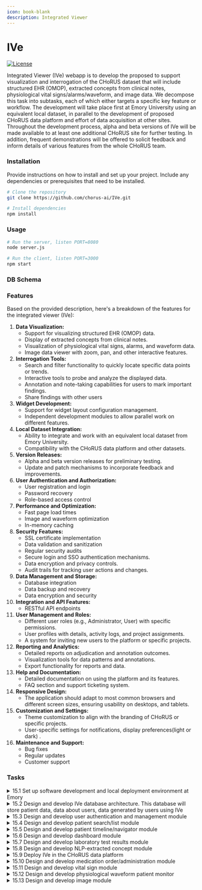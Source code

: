 ```yaml
---
icon: book-blank
description: Integrated Viewer
---
```


# IVe

[![License](https://img.shields.io/badge/license-MIT-blue.svg)](https://opensource.org/licenses/MIT)

Integrated Viewer (IVe) webapp is to develop the proposed to support visualization and interrogation of the CHoRUS dataset that will include structured EHR (OMOP), extracted concepts from clinical notes, physiological vital signs/alarms/waveform, and image data. We decompose this task into subtasks, each of which either targets a specific key feature or workflow. The development will take place first at Emory University using an equivalent local dataset, in parallel to the development of proposed CHoRUS data platform and effort of data acquisition at other sites. Throughout the development process, alpha and beta versions of IVe will be made available to at least one additional CHoRUS site for further testing. In addition, frequent demonstrations will be offered to solicit feedback and inform details of various features from the whole CHoRUS team.

### Installation

Provide instructions on how to install and set up your project. Include any dependencies or prerequisites that need to be installed.

```bash
# Clone the repository
git clone https://github.com/chorus-ai/IVe.git

# Install dependencies
npm install
```

### Usage

```bash
# Run the server, listen PORT=8080
node server.js 
```

```bash
# Run the client, listen PORT=3000
npm start
```

### DB Schema

### Features

Based on the provided description, here's a breakdown of the features for the integrated viewer (IVe):

1. **Data Visualization:**
   * Support for visualizing structured EHR (OMOP) data.
   * Display of extracted concepts from clinical notes.
   * Visualization of physiological vital signs, alarms, and waveform data.
   * Image data viewer with zoom, pan, and other interactive features.
2. **Interrogation Tools:**
   * Search and filter functionality to quickly locate specific data points or trends.
   * Interactive tools to probe and analyze the displayed data.
   * Annotation and note-taking capabilities for users to mark important findings.
   * Share findings with other users
3. **Widget Development:**
   * Support for widget layout configuration management.
   * Independent development modules to allow parallel work on different features.
4. **Local Dataset Integration:**
   * Ability to integrate and work with an equivalent local dataset from Emory University.
   * Compatibility with the CHoRUS data platform and other datasets.
5. **Version Releases:**
   * Alpha and beta version releases for preliminary testing.
   * Update and patch mechanisms to incorporate feedback and improvements.
6. **User Authentication and Authorization:**
   * User registration and login
   * Password recovery
   * Role-based access control
7. **Performance and Optimization:**
   * Fast page load times
   * Image and waveform optimization
   * In-memory caching
8. **Security Features:**
   * SSL certificate implementation
   * Data validation and sanitization
   * Regular security audits
   * Secure login and SSO authentication mechanisms.
   * Data encryption and privacy controls.
   * Audit trails for tracking user actions and changes.
9. **Data Management and Storage:**
   * Database integration
   * Data backup and recovery
   * Data encryption and security
10. **Integration and API Features:**
    * RESTful API endpoints
11. **User Management and Roles:**
    * Different user roles (e.g., Administrator, User) with specific permissions.
    * User profiles with details, activity logs, and project assignments.
    * A system for inviting new users to the platform or specific projects.
12. **Reporting and Analytics:**
    * Detailed reports on adjudication and annotation outcomes.
    * Visualization tools for data patterns and annotations.
    * Export functionality for reports and data.
13. **Help and Documentation:**
    * Detailed documentation on using the platform and its features.
    * FAQ section and support ticketing system.
14. **Responsive Design:**
    * The application should adapt to most common browsers and different screen sizes, ensuring usability on desktops, and tablets.
15. **Customization and Settings:**
    * Theme customization to align with the branding of CHoRUS or specific projects.
    * User-specific settings for notifications, display preferences(light or dark) .
16. **Maintenance and Support:**
    * Bug fixes
    * Regular updates
    * Customer support

### Tasks

<details>

<summary>15.1 Set up software development and local deployment environment at Emory</summary>

* [x] 15.1.1 Set up the team mangement environment
* [x] 15.1.2 Set up the development environment
* [x] 15.1.3 Set up the production environment on Emory AWS Cloud
* [x] 15.1.4 Set up the DNS and Firewall Rule Exception with Emory IT
* [ ] 15.1.1 Configure cloud environment
* [ ] 15.1.2 Launch Alpha testing and get feedbacks
* [x] 15.1.3 Document APT with OpenAPI 3.0 Specification and authenticate AP routes

</details>

<details>

<summary>15.2 Design and develop IVe database architecture. This database will store patient data, data about users, data generated by users using IVe</summary>

* [x] 15.2.1 Design and develop table schemes with future expansion in mind
* [x] 15.2.2 Define relationships and constraints between the tables
* [x] 15.2.1 Quick prototyping and feedback around clinical data component's user interface it widget-like tiles management

</details>

<details>

<summary>15.3 Design and develop user authentication and management module</summary>

* [x] 15.3.1 Setup OAuth 2.0 to secure the REST APIs
* [x] 15.3.2 Setup Single Sign-on (SSO)
* [ ] 15.3.3 Setup Security Assertion Markup Language (SAML)
* [ ] 15.3.4 Setup one-time codes delivered by email or SMS to handle broken password
* [x] 15.3.1 Develop front-end UI
* [x] 15.3.2 Develop back-end logic

</details>

<details>

<summary>15.4 Design and develop patient search/list module</summary>

* [x] 15.4.1 Design a search logic, implement auto-suggest mechanism and ensure lazy-loading on results
* [x] 15.4.2 Design and develop UI and corresponding filtering options
* [x] 15.4.1 Develp front-end UI
* [ ] 15.4.2 Develp back-end logic

</details>

<details>

<summary>15.5 Design and develop patient timeline/navigator module</summary>

* [x] 15.5.1 Implment back-end services to extract multi model data from database
* [x] 15.5.2 Design and develop user roles and features
* [x] 15.5.3 Design and develp UI according to the user role and features
* [x] 15.5.1 Quick prototyping and feedback around patient search and resulting patient list
* [ ] 15.5.2 Patient search with search history preserved
* [ ] 15.5.3 Setup/develop caching logic in Cloud instance

</details>

<details>

<summary>15.6 Design and develop dashboard module</summary>

* [x] 15.6.1 Design and develop independent compents to create, names, edited, persisted, deleted, and shared like widget style dashboard
* [x] 15.6.2 Design and develop share snapshot of the dashboard to another user to review
* [x] 15.6.1 Map OMOP alarm data to IVe alarm module and develop back-end services
* [x] 15.6.2 Map OMOP lab tests data to IVe lab module and develop back-end services
* [x] 15.6.3 Map OMOP vitals data to IVe vitals module and develop back-end serices

</details>

<details>

<summary>15.7 Design and develop laboratory test results module</summary>

* [x] 15.7.1 Design and draft various wireframes
* [ ] 15.7.2 Select the design based on feedback from CHoRUS team
* [ ] 15.7.3 Design options and selection will be recorded on the JIRA page
* [ ] 15.7.4 Implement data retrieval APIs
* [ ] 15.7.5 Implement and release an alpha version
* [ ] 15.7.6 Implement and release a beta version
* [ ] 15.7.7 Implement and release 1.0 version
* [ ] 15.7.8 Maintain and feature expansion

</details>

<details>

<summary>15.8 Design and develop NLP-extracted concept module</summary>

* [x] 15.8.1 Prepre clinical concepts form the raw clincial notes and design object relational model in the structured database
* [x] 15.8.2 Develop notes component in the client and controller/model in teh server

</details>

<details>

<summary>15.9 Deploy IVe in the CHoRUS data platform</summary>

* [ ] 15.9.1 Add embedding in the CHoRUS data platform to redirect to IVe hosting server

</details>

<details>

<summary>15.10 Design and develop medication order/administration module</summary>

* [ ] 15.10.1 Perform data element mapping to follow OMOP Common Data Model convention on drug exposure
* [ ] 15.10.2 Perform ETL strategy as more data pouring in

</details>

<details>

<summary>15.11 Design and develop vital sign module</summary>

* [ ] 15.11.1 Perform data element mapping to follow OMOP Common Data Model convention using measurement object
* [ ] 15.11.2 Perform ETL strategy as more ata pouringorm ETL strategy as more data pouring in

</details>

<details>

<summary>15.12 Design and develop physiological waveform patient monitor</summary>

* [ ] 15.12.1 Perform data element mapping to follow OMOP Common Data Model convention using observation object
* [ ] 15.12.2 Perform ETL strategy as more data pouring in

</details>

<details>

<summary>15.13 Design and develop image module</summary>

* [ ] 15.13.1 Custom image table will be designed and developed in the OMOP Common Data Mode
* [ ] 15.13.2 Perform data element mapping to follow OMOP Common data Model convention in the usom image object

</details>

